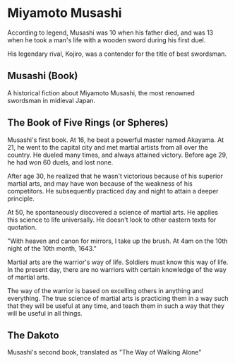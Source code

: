 # Miyamoto Musashi
According to legend, Musashi was 10 when his father died, and was 13 when he took a man's life with a wooden sword during his first duel.

His legendary rival, Kojiro, was a contender for the title of best swordsman.

## Musashi (Book)
A historical fiction about Miyamoto Musashi, the most renowned swordsman in midieval Japan.

## The Book of Five Rings (or Spheres)
Musashi's first book. At 16, he beat a powerful master named Akayama. At 21, he went to the capital city and met martial artists from all over the country. He dueled many times, and always attained victory. Before age 29, he had won 60 duels, and lost none.

After age 30, he realized that he wasn't victorious because of his superior martial arts, and may have won because of the weakness of his competitors. He subsequently practiced day and night to attain a deeper principle. 

At 50, he spontaneously discovered a science of martial arts. He applies this science to life universally. He doesn't look to other eastern texts for quotation.

"With heaven and canon for mirrors, I take up the brush. At 4am on the 10th night of the 10th month, 1643."

Martial arts are the warrior's way of life. Soldiers must know this way of life. In the present day, there are no warriors with certain knowledge of the way of martial arts.

The way of the warrior is based on excelling others in anything and everything. The true science of martial arts is practicing them in a way such that they will be useful at any time, and teach them in such a way that they will be useful in all things.


## The Dakoto
Musashi's second book, translated as "The Way of Walking Alone"







